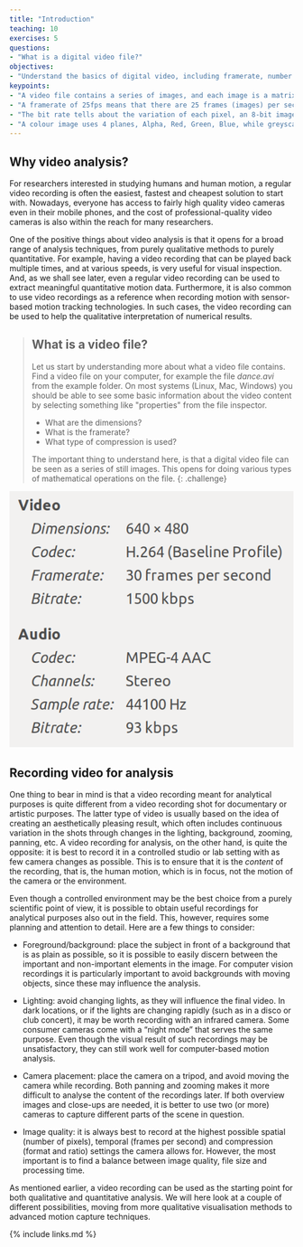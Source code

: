 ```yaml
---
title: "Introduction"
teaching: 10
exercises: 5
questions:
- "What is a digital video file?"
objectives:
- "Understand the basics of digital video, including framerate, number of planes and bitrate."
keypoints:
- "A video file contains a series of images, and each image is a matrix that can be operated on."
- "A framerate of 25fps means that there are 25 frames (images) per second."
- "The bit rate tells about the variation of each pixel, an 8-bit image stores values from 0-255." 
- "A colour image uses 4 planes, Alpha, Red, Green, Blue, while greyscale only uses 1 plane."
---
```




## Why video analysis?

For researchers interested in studying humans and human motion, a regular video recording is often the easiest, fastest and cheapest solution to start with. Nowadays, everyone has access to fairly high quality video cameras even in their mobile phones, and the cost of professional-quality video cameras is also within the reach for many researchers.

One of the positive things about video analysis is that it opens for a broad range of analysis techniques, from purely qualitative methods to purely quantitative. For example, having a video recording that can be played back multiple times, and at various speeds, is very useful for visual inspection. And, as we shall see later, even a regular video recording can be used to extract meaningful quantitative motion data. Furthermore, it is also common to use video recordings as a reference when recording motion with sensor-based motion tracking technologies. In such cases, the video recording can be used to help the qualitative interpretation of numerical results.


> ## What is a video file?
> 
> Let us start by understanding more about what a video file contains. Find a video file on your computer, for example the file *dance.avi* from the example folder. On most systems (Linux, Mac, Windows) you should be able to see some basic information about the video content by selecting something like "properties" from the file inspector.
> 
> - What are the dimensions?
> - What is the framerate? 
> - What type of compression is used? 
> 
> The important thing to understand here, is that a digital video file can be seen as a series of still images. This opens for doing various types of mathematical operations on the file. 
{: .challenge}


![Video file information](../fig/video_info.png) 



## Recording video for analysis

One thing to bear in mind is that a video recording meant for analytical purposes is quite different from a video recording shot for documentary or artistic purposes. The latter type of video is usually based on the idea of creating an aesthetically pleasing result, which often includes continuous variation in the shots through changes in the lighting, background, zooming, panning, etc. A video recording for analysis, on the other hand, is quite the opposite: it is best to record it in a controlled studio or lab setting with as few camera changes as possible. This is to ensure that it is the *content* of the recording, that is, the human motion, which is in focus, not the motion of the camera or the environment.

Even though a controlled environment may be the best choice from a purely scientific point of view, it is possible to obtain useful recordings for analytical purposes also out in the field. This, however, requires some planning and attention to detail. Here are a few things to consider:

-   Foreground/background: place the subject in front of a background
    that is as plain as possible, so it is possible to easily discern
    between the important and non-important elements in the image. For
    computer vision recordings it is particularly important to avoid
    backgrounds with moving objects, since these may influence the
    analysis.

-   Lighting: avoid changing lights, as they will influence the final
    video. In dark locations, or if the lights are changing rapidly
    (such as in a disco or club concert), it may be worth recording with
    an infrared camera. Some consumer cameras come with a “night mode”
    that serves the same purpose. Even though the visual result of such
    recordings may be unsatisfactory, they can still work well for
    computer-based motion analysis.

-   Camera placement: place the camera on a tripod, and avoid moving the
    camera while recording. Both panning and zooming makes it more
    difficult to analyse the content of the recordings later. If both
    overview images and close-ups are needed, it is better to use two
    (or more) cameras to capture different parts of the scene in
    question.

-   Image quality: it is always best to record at the highest possible
    spatial (number of pixels), temporal (frames per second) and
    compression (format and ratio) settings the camera allows for.
    However, the most important is to find a balance between image
    quality, file size and processing time.

As mentioned earlier, a video recording can be used as the starting
point for both qualitative and quantitative analysis. We will here look
at a couple of different possibilities, moving from more qualitative
visualisation methods to advanced motion capture techniques.


{% include links.md %}

